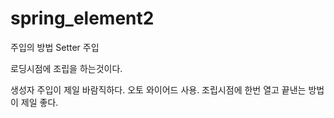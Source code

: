 # spring_element2

주입의 방법 Setter 주입

로딩시점에 조립을 하는것이다. 

생성자 주입이 제일 바람직하다. 오토 와이어드 사용. 
조립시점에 한번 열고 끝낸는 방법이 제일 좋다. 








